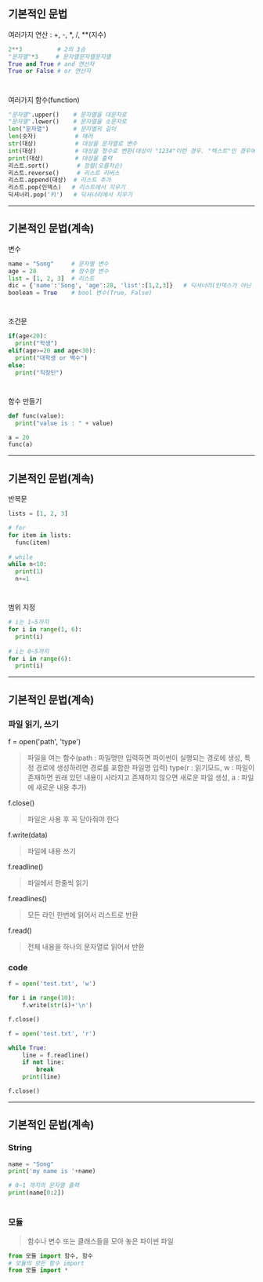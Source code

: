 ## 기본적인 문법
여러가지 연산 : +, -, *, /, **(지수)
```python
2**3          # 2의 3승
"문자열"*3     # 문자열문자열문자열
True and True # and 연산자
True or False # or 연산자
```
#
여러가지 함수(function)
```python
"문자열".upper()    # 문자열을 대문자로
"문자열".lower()    # 문자열을 소문자로
len("문자열")       # 문자열의 길이
len(숫자)           # 에러
str(대상)           # 대상을 문자열로 변수
int(대상)           # 대상을 정수로 변환(대상이 "1234"이런 경우. "텍스트"인 경우에는 에러가 난다.
print(대상)         # 대상을 출력
리스트.sort()        # 정렬(오름차순)
리스트.reverse()     # 리스트 리버스
리스트.append(대상)  # 리스트 추가
리스트.pop(인덱스)   # 리스트에서 지우기
딕셔너리.pop('키')   # 딕셔너리에서 지우기
```

---
## 기본적인 문법(계속)
변수
```python
name = "Song"     # 문자열 변수
age = 28          # 정수형 변수
list = [1, 2, 3]  # 리스트
dic = {'name':'Song', 'age':28, 'list':[1,2,3]}   # 딕셔너리(인덱스가 아닌 키 값으로 찾는다
boolean = True    # bool 변수(True, False)
```
#
조건문
```python
if(age<20):
  print("학생")
elif(age>=20 and age<30):
  print("대학생 or 백수")
else:
  print("직장인")
```
#
함수 만들기
```python
def func(value):
  print("value is : " + value)

a = 20
func(a)
```
---
## 기본적인 문법(계속)
반복문
```python
lists = [1, 2, 3]

# for
for item in lists:
  func(item)
  
# while
while n<10:
  print(1)
  n+=1
```
#
범위 지정
```python
# i는 1~5까지
for i in range(1, 6):
  print(i)
  
# i는 0~5까지
for i in range(6):
  print(i)
```
---
## 기본적인 문법(계속)
### 파일 읽기, 쓰기
f = open('path', 'type')
> 파일을 여는 함수(path : 파일명만 입력하면 파이썬이 실행되는 경로에 생성, 특정 경로에 생성하려면 경로를 포함한 파일명 입력)
> type(r : 읽기모드, w : 파일이 존재하면 원래 있던 내용이 사라지고 존재하지 않으면 새로운 파일 생성, a : 파일에 새로운 내용 추가)

f.close()
> 파일은 사용 후 꼭 닫아줘야 한다

f.write(data)
> 파일에 내용 쓰기

f.readline()
> 파일에서 한줄씩 읽기

f.readlines()
> 모든 라인 한번에 읽어서 리스트로 반환

f.read()
> 전체 내용을 하나의 문자열로 읽어서 반환

### code
```python
f = open('test.txt', 'w')

for i in range(10):
    f.write(str(i)+'\n')

f.close()

f = open('test.txt', 'r')

while True:
    line = f.readline()
    if not line:
        break
    print(line)

f.close()
```
---
## 기본적인 문법(계속)
### String
```python
name = "Song"
print('my name is '+name)

# 0~1 까지의 문자열 출력
print(name[0:2])
```
#
### 모듈
> 함수나 변수 또는 클래스들을 모아 놓은 파이썬 파일
```python
from 모듈 import 함수, 함수
# 모듈의 모든 함수 import
from 모듈 import *
```
